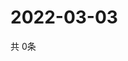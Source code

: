 # 2022-03-03
  共 0条

  <!-- BEGIN -->
  <!-- 最后更新时间Thu Mar 03 2022 22:05:30 GMT+0000 (Coordinated Universal Time) -->
  
  <!-- END -->
  
  
